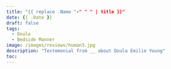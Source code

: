 ```yaml
---
title: "{{ replace .Name "-" " " | title }}"
date: {{ .Date }}
draft: false
tags:
  - Doula
  - Bedside Manner
image: /images/reviews/human3.jpg
description: "Testemonial from __ about Doula Emilie Young"
toc:
---
```

